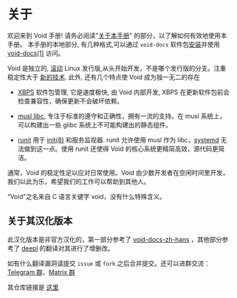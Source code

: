 # 关于

欢迎来到 Void 手册! 请务必阅读"[关于本手册](./about-this-handbook.md)" 的部分，以了解如何有效地使用本手册。
本手册的本地部分, 有几种格式,可以通过 `void-docs` 软件包[安装](../xbps/index.md)并使用 [void-docs(1)](https://man.voidlinux.org/void-docs.1) 访问。

Void 是独立的, [滚动](https://en.wikipedia.org/wiki/Rolling_release) Linux 发行版,从头开始开发，不是哪个发行版的分支。注重稳定性大于
[新的技术](https://en.wikipedia.org/wiki/Bleeding_edge_technology). 此外, 还有几个特点使 Void 成为独一无二的存在
 
-  [XBPS](https://github.com/void-linux/xbps) 软件包管理, 它是速度极快, 由 Void 内部开发, XBPS 在更新软件包前会检查兼容性，确保更新不会破坏依赖。
-  [musl libc](https://musl.libc.org/), 专注于标准的遵守和正确性，拥有一流的支持。在 musl 系统上，可以构建出一些 glibc 系统上不可能构建出的静态组件。
   
- [runit](../config/services/index.md) 用于
   [init(8)](https://man.voidlinux.org/init.8) 和服务监视器. runit 允许使用 musl 作为 libc，[systemd](https://www.freedesktop.org/wiki/Software/systemd/) 无法做到这一点。使用 runit 还使得 Void 的核心系统更精简高效，源代码更简洁。

通常，Void 的稳定性足以应对日常使用。Void 由少数开发者在空闲时间里开发，我们以此为乐，希望我们的工作可以帮助到其他人。

“Void”之名来自 C 语言关键字 void，没有什么特殊含义。

## 关于其汉化版本

此汉化版本是非官方汉化的，第一部分参考了 [void-docs-zh-hans](https://github.com/fenprace/void-docs-zh-hans) ，其他部分参考了 [deepl](https://deepl.com) 的翻译对其进行了增删改。

如有什么翻译漏洞请提交 `issue` 或 `fork` 之后合并提交。还可以进群交流： [Telegram 群](https://t.me/voidlinux_zh)、[Matrix 群](#voidlinux-zh:mozilla.org)

其仓库链接是 [这里](https://github.com/voidlinux-zh-association/void-docs-zh-cn/) 

